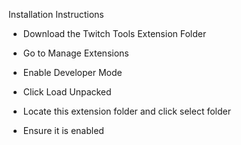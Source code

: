 Installation Instructions

- Download the Twitch Tools Extension Folder

- Go to Manage Extensions

- Enable Developer Mode

- Click Load Unpacked

- Locate this extension folder and click select folder

- Ensure it is enabled
